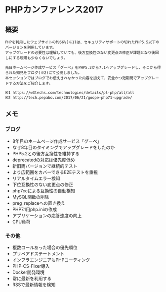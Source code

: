 # PHPカンファレンス2017

## 概要
```
PHPを利用したウェブサイトの約66%(※1)は、セキュリティサポートの切れたPHP5.5以下のバージョンを利用しています。
アップグレードの必要性は理解していても、後方互換性のない変更点の修正が課題となり後回しにする現場も少なくないでしょう。

先日ホームページ作成サービス「グーペ」をPHP5.2から7.1へアップグレードし、そこから得られた知見をブログ(※2)にて公開しました。
本セッションではブログでお伝えきれなかった内容を加えて、安全かつ短期間でアップグレードする方法をご紹介します。

※1 https://w3techs.com/technologies/details/pl-php/all/all
※2 http://tech.pepabo.com/2017/06/21/goope-php71-upgrade/
```

## メモ
### ブログ
* 8年目のホームページ作成サービス「グーペ」
* なぜ8年目のタイミングでアップグレードをしたのか
* PHP5.2との後方互換性を維持する
* deprecatedの対応は優先度低め
* 新旧両バージョンで継続的テスト
* より広範囲をカバーできるE2Eテストを重視
* リアルタイムエラー検知
* 下位互換性のない変更点の修正
* php7ccによる互換性の自動検知
* MySQL関数の削除
* preg_replaceへの置き換え
* PHP7.1用php.iniの作成
* アプリケーションの応答速度の向上
* CPU負荷

### その他
* 複数ロールあった場合の優先順位
* プリペアドステートメント
* インフラエンジニアもPHPコーディング
* PHP-CS-Fixer導入
* Docker開発環境
* 常に最新を利用する
* RSSで最新情報を検知
